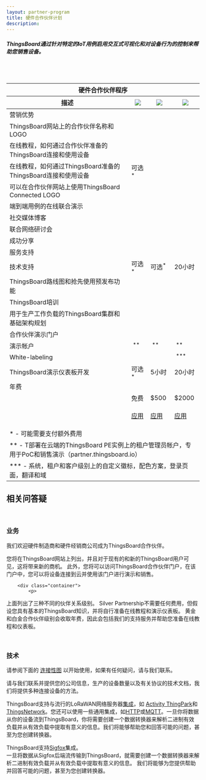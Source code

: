 ```yaml
---
layout: partner-program
title: 硬件合作伙伴计划
description:
---
```


<h5>
ThingsBoard通过针对特定的IoT用例启用交互式可视化和对设备行为的控制来帮助您销售设备。
</h5>

<br/>
<br/>
<div id="partner-program-pricing">
    <table>
        <thead>
        <tr>
            <th class="left-right-shadow program-type-header" colspan="4"><div class="program-type-header">硬件合作伙伴程序</div></th>
        </tr>
        <tr>
            <th class="left-shadow program-type-header"><div class="program-type-header">描述</div></th>
            <th class="program-type-header"><div class="program-type-header"><img src="/images/partners/silver-partner.svg"/></div></th>
            <th class="program-type-header"><div class="program-type-header"><img src="/images/partners/gold-partner.svg"/></div></th>
            <th class="right-shadow program-type-header"><div class="program-type-header"><img src="/images/partners/platinum-partner.svg"/></div></th>
        </tr>
        </thead>
        <tbody>
        <tr>
            <td class="program-section" colspan="4"><i class="fa fa-shopping-bag" aria-hidden="true"></i>营销优势</td>
        </tr>
        <tr>
            <td>ThingsBoard网站上的合作伙伴名称和LOGO</td>
            <td class="checked"></td>
            <td class="checked"></td>
            <td class="checked"></td>
        </tr>
        <tr>
            <td>
在线教程，如何通过合作伙伴准备的ThingsBoard连接和使用设备
                </td>
            <td class="checked"></td>
            <td class="checked"></td>
            <td class="checked"></td>
        </tr>
        <tr>
            <td>
在线教程，如何通过ThingsBoard准备的ThingsBoard连接和使用设备
                </td>
            <td>可选<sup>*</sup></td>
            <td class="checked"></td>
            <td class="checked"></td>
        </tr>
        <tr>
            <td>
可以在合作伙伴网站上使用ThingsBoard Connected LOGO
            </td>
            <td class="checked"></td>
            <td class="checked"></td>
            <td class="checked"></td>
        </tr>
        <tr>
            <td>
端到端用例的在线联合演示
            </td>
            <td class="checked"></td>
            <td class="checked"></td>
            <td class="checked"></td>
        </tr>        
        <tr>
            <td>
社交媒体博客
            </td>
            <td class="unchecked"></td>
            <td class="checked"></td>
            <td class="checked"></td>
        </tr>   
        <tr>
            <td>
联合网络研讨会
            </td>
            <td class="unchecked"></td>
            <td class="unchecked"></td>
            <td class="checked"></td>
        </tr>
        <tr>
            <td>
成功分享
            </td>
            <td class="unchecked"></td>
            <td class="unchecked"></td>
            <td class="checked"></td>
        </tr>
        <tr>
            <td class="program-section" colspan="4"><i class="fa fa-life-ring" aria-hidden="true"></i>
服务支持
            </td>
        </tr>
        <tr>
            <td>技术支持</td>
            <td>可选<sup>*</sup></td>
            <td>可选<sup>*</sup></td>
            <td>20小时</td>
        </tr>   
        <tr>
            <td>
ThingsBoard路线图和抢先使用预发布功能
                </td>
            <td class="unchecked"></td>
            <td class="checked"></td>
            <td class="checked"></td>
        </tr>   
        <tr>
            <td>
ThingsBoard培训
            </td>
            <td class="unchecked"></td>
            <td class="checked"></td>
            <td class="checked"></td>
        </tr>   
        <tr>
            <td>
用于生产工作负载的ThingsBoard集群和基础架构规划
            </td>
            <td class="unchecked"></td>
            <td class="checked"></td>
            <td class="checked"></td>
        </tr>   
        <tr>
            <td class="program-section" colspan="4"><i class="fa fa-desktop" aria-hidden="true"></i>
合作伙伴演示门户
            </td>
        </tr>        
        <tr>
            <td>
演示帐户
            </td>
            <td class="checked">&nbsp;<sup>**</sup></td>
            <td class="checked">&nbsp;<sup>**</sup></td>
            <td class="checked">&nbsp;<sup>**</sup></td>
        </tr>
        <tr>
            <td>White-labeling</td>
            <td class="unchecked"></td>
            <td class="unchecked"></td>
            <td class="checked">&nbsp;<sup>***</sup></td>
        </tr>
        <tr>
            <td>
ThingsBoard演示仪表板开发
            </td>
            <td>可选<sup>*</sup></td>
            <td>5小时</td>
            <td>20小时</td>
        </tr>
        <tr>
            <td class="program-section" colspan="4"><i class="fa fa-dollar" aria-hidden="true"></i>年费</td>
        </tr>        
        <tr>
            <td></td>
            <td>免费</td>
            <td>$500</td>
            <td>$2000</td>
        </tr>
        <tr>
            <td></td>
            <td>
                <div class="apply-cell">
                    <p><a href="/partners/hardware/apply/?program=silver" class="button">应用</a></p>
                </div>    
            </td>
            <td>
                <div class="apply-cell">
                    <p><a href="/partners/hardware/apply/?program=gold" class="button">应用</a></p>
                </div>    
            </td>
            <td>
                <div class="apply-cell">
                    <p><a href="/partners/hardware/apply/?program=platinum" class="button">应用</a></p>
                </div>    
            </td>
        </tr>
        <tr>
            <td class="note" colspan="4">* - 可能需要支付额外费用</td>
        </tr>        
        <tr>
            <td class="note" colspan="4">** - T部署在云端的ThingsBoard PE实例上的租户管理员帐户，专用于PoC和销售演示（partner.thingsboard.io）</td>
        </tr>
        <tr>
            <td class="note" colspan="4">*** - 系统，租户和客户级别上的自定义徽标，配色方案，登录页面，翻译和域</td>
        </tr>        
        </tbody>
    </table>
    <div class="bottom-background"></div>
</div>


## 相关问答疑

<br/>

<div class="pi-accordion">
    <h3 id="who-applicable">业务</h3>
    <div class="item" data-tag="h4" data-item-id="who-hw-partner" data-title="谁有资格成为硬件合作伙伴？">
        <div class="container">
            <p>
我们欢迎硬件制造商和硬件经销商公司成为ThingsBoard合作伙伴。
            </p>
        </div>
    </div>
    <div class="item" data-tag="h4" data-item-id="why-hw-partner" data-title="我为什么要成为硬件合作伙伴？">
        <div class="container">
            <p>
您将在ThingsBoard网站上列出，并且对于现有的和新的ThingsBoard用户可见，这将带来新的商机。
此外，您将可以访问ThingsBoard合作伙伴门户，在该门户中，您可以将设备连接到云并使用该门户进行演示和销售。
            </p>
        </div>
    </div>
    <div class="item" data-tag="h4" data-item-id="fees-hw-partner" data-title="成为硬件合作伙伴需要付费吗？">

        <div class="container">
            <p>
上面列出了三种不同的伙伴关系级别。
Silver Partnership不需要任何费用，但假设您具有基本的ThingsBoard知识，并将自行准备在线教程和演示仪表板。
黄金和白金合作伙伴级别会收取年费，因此会包括我们的支持服务并帮助您准备在线教程和仪表板。
            </p>
        </div>
    </div>          
    <h3 id="who-applicable">技术</h3>
    <div class="item" data-tag="h4" data-item-id="who-hw-partner" data-title="连接设备的最佳方法是什么？">
        <div class="container">
            <p>
                请参阅下面的 <a href="/docs/getting-started-guides/connectivity/">连接性图</a> 以开始使用，如果有任何疑问，请与我们联系。
            </p>
        </div>
    </div>
    <div class="item" data-tag="h4" data-item-id="protocol-hw-partner" data-title="如果我的设备使用基于自定义TCP或UDP的协议而不是HTTP或MQTT怎么办？">
        <div class="container">
            <p>
请与我们联系并提供您的公司信息，生产的设备数量以及有关协议的技术文档，我们将提供多种连接设备的方法。
            </p>
        </div>
    </div>
    <div class="item" data-tag="h4" data-item-id="lorawan-hw-partner" data-title="如何连接我的LoRaWAN设备？">
        <div class="container">
            <p>
                ThingsBoard支持与流行的LoRaWAN网络服务器<a href="/docs/user-guide/integrations/">集成</a>，如 <a href="/docs/user-guide/integrations/thingpark/">Activity ThingPark</a>和<a href="/docs/user-guide/integrations/ttn/">ThingsNetwork</a>。您还可以使用一些通用集成，如<a href="/docs/user-guide/integrations/http/">HTTP</a>或<a href="/docs/user-guide/integrations/mqtt/">MQTT</a>。一旦你将数据从你的设备流到ThingsBoard，你将需要创建一个数据转换器来解析二进制有效负载并从有效负载中提取有意义的信息。我们将能够帮助您和回答可能的问题，甚至为您创建转换器。
            </p>
        </div>
    </div>
    <div class="item" data-tag="h4" data-item-id="sigfox-hw-partner" data-title="如何连接我的Sigfox设备？">
        <div class="container">
            <p>
                ThingsBoard支持<a href="/docs/user-guide/integrations/sigfox/">Sigfox</a>集成。  
一旦将数据从Sigfox后端流传输到ThingsBoard，就需要创建一个数据转换器来解析二进制有效负载并从有效负载中提取有意义的信息。
我们将能够为您提供帮助并回答可能的问题，甚至为您创建转换器。
            </p>
        </div>
    </div>                 
</div>



